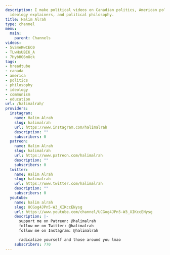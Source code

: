 ```yaml
---
description: I make political videos on Canadian politics, American politics, political
  ideology explainers, and political philosophy.
title: Halim Alrah
type: channel
menu:
  main:
    parent: Channels
videos:
- 5vS4eKwCEC0
- TLwHsUBIK_A
- 7HybHG6mUck
tags:
- breadtube
- canada
- america
- politics
- philosophy
- ideology
- communism
- education
url: /halimalrah/
providers:
  instagram:
    name: Halim Alrah
    slug: halimalrah
    url: https://www.instagram.com/halimalrah
    description: ""
    subscribers: 0
  patreon:
    name: Halim Alrah
    slug: halimalrah
    url: https://www.patreon.com/halimalrah
    description: ""
    subscribers: 0
  twitter:
    name: Halim Alrah
    slug: halimalrah
    url: https://www.twitter.com/halimalrah
    description: ""
    subscribers: 0
  youtube:
    name: halim alrah
    slug: UCGog4JPn5-W3_XIKccENysg
    url: https://www.youtube.com/channel/UCGog4JPn5-W3_XIKccENysg
    description: |-
      support me on Patreon: @halimalrah
      follow me on Twitter: @halimalrah
      follow me on Instagram: @halimalrah

      radicalize yourself and those around you lmao
    subscribers: 770
---
```


